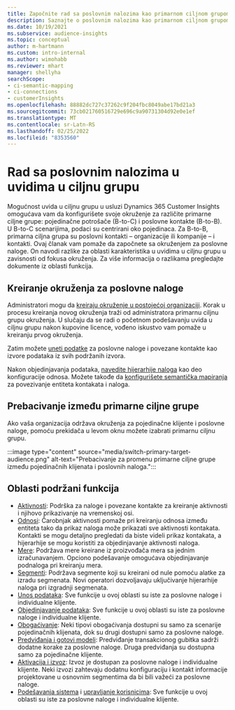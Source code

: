 ```yaml
---
title: Započnite rad sa poslovnim nalozima kao primarnom ciljnom grupom
description: Saznajte o poslovnim nalozima kao primarnom ciljnom grupom Dynamics 365 Customer Insights.
ms.date: 10/19/2021
ms.subservice: audience-insights
ms.topic: conceptual
author: m-hartmann
ms.custom: intro-internal
ms.author: wimohabb
ms.reviewer: mhart
manager: shellyha
searchScope:
- ci-semantic-mapping
- ci-connections
- customerInsights
ms.openlocfilehash: 88882dc727c37262c9f204fbc8049abe17bd21a3
ms.sourcegitcommit: 73cb021760516729e696c9a90731304d92e0e1ef
ms.translationtype: MT
ms.contentlocale: sr-Latn-RS
ms.lasthandoff: 02/25/2022
ms.locfileid: "8353560"
---
```

# <a name="work-with-business-accounts-in-audience-insights"></a>Rad sa poslovnim nalozima u uvidima u ciljnu grupu

Mogućnost uvida u ciljnu grupu u usluzi Dynamics 365 Customer Insights omogućava vam da konfigurišete svoje okruženje za različite primarne ciljne grupe: pojedinačne potrošače (B-to-C) i poslovne kontakte (B-to-B). U B-to-C scenarijima, podaci su centrirani oko pojedinaca. Za B-to-B, primarna ciljna grupa su poslovni kontakti – organizacije ili kompanije – i kontakti. Ovaj članak vam pomaže da započnete sa okruženjem za poslovne naloge. On navodi razlike za oblasti karakteristika u uvidima u ciljnu grupu u zavisnosti od fokusa okruženja. Za više informacija o razlikama pregledajte dokumente iz oblasti funkcija. 

## <a name="create-an-environment-for-business-accounts"></a>Kreiranje okruženja za poslovne naloge

Administratori mogu da [kreiraju okruženje u postojećoj organizaciji](create-environment.md). Korak u procesu kreiranja novog okruženja traži od administratora primarnu ciljnu grupu okruženja. U slučaju da se radi o početnom podešavanju uvida u ciljnu grupu nakon kupovine licence, vođeno iskustvo vam pomaže u kreiranju prvog okruženja.

Zatim možete [uneti podatke](data-sources.md) za poslovne naloge i povezane kontakte kao izvore podataka iz svih podržanih izvora.

Nakon objedinjavanja podataka, [navedite hijerarhije naloga](relationships.md#set-up-account-hierarchies) kao deo konfiguracije odnosa. Možete takođe da [konfigurišete semantička mapiranja](semantic-mappings.md) za povezivanje entiteta kontakata i naloga. 

## <a name="switch-between-primary-target-audience"></a>Prebacivanje između primarne ciljne grupe

Ako vaša organizacija održava okruženja za pojedinačne klijente i poslovne naloge, pomoću prekidača u levom oknu možete izabrati primarnu ciljnu grupu.

:::image type="content" source="media/switch-primary-target-audience.png" alt-text="Prebacivanje za promenu primarne ciljne grupe između pojedinačnih klijenata i poslovnih naloga.":::

## <a name="supported-feature-areas"></a>Oblasti podržani funkcija

- [Aktivnosti](activities.md): Podrška za naloge i povezane kontakte za kreiranje aktivnosti i njihovo prikazivanje na vremenskoj osi.
- [Odnosi](relationships.md): Čarobnjak aktivnosti pomaže pri kreiranju odnosa između entiteta tako da prikaz naloga može prikazati sve aktivnosti kontakata. Kontakti se mogu detaljno pregledati da biste videli prikaz kontakata, a hijerarhije se mogu koristiti za objedinjavanje aktivnosti naloga.
- [Mere](measures.md): Podržava mere kreirane iz proizvođača mera sa jednim izračunavanjem. Opciono podešavanje omogućava objedinjavanje podnaloga pri kreiranju mera.
- [Segmenti](segments.md): Podržava segmente koji su kreirani od nule pomoću alatke za izradu segmenata. Novi operatori dozvoljavaju uključivanje hijerarhije naloga pri izgradnji segmenata.
- [Unos podataka](data-sources.md): Sve funkcije u ovoj oblasti su iste za poslovne naloge i individualne klijente.
- [Objedinjavanje podataka](data-unification.md): Sve funkcije u ovoj oblasti su iste za poslovne naloge i individualne klijente.
- [Obogaćivanje](enrichment-hub.md): Neki tipovi obogaćivanja dostupni su samo za scenarije pojedinačnih klijenata, dok su drugi dostupni samo za poslovne naloge.
- [Predviđanja i gotovi modeli](predictions-overview.md): Predviđanje transakcionog gubitka sadrži dodatne korake za poslovne naloge. Druga predviđanja su dostupna samo za pojedinačne klijente.
- [Aktivacija i izvoz](export-destinations.md): Izvoz je dostupan za poslovne naloge i individualne klijente. Neki izvozi zahtevaju dodatnu konfiguraciju i kontakt informacije projektovane u osnovnim segmentima da bi bili važeći za poslovne naloge.
- [Podešavanja sistema](system.md) i [upravljanje korisnicima](permissions.md): Sve funkcije u ovoj oblasti su iste za poslovne naloge i individualne klijente.

